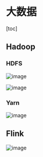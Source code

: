 # 大数据

[toc]



## Hadoop

### HDFS

![image](https://static.lovedata.net/20-11-14-d49d7e3da21361172ebac59925d3bfe0.png-wm)

![image](https://static.lovedata.net/20-11-14-05f910e5845a2203d4a264423cfb5827.png-wm)

### Yarn

![image](https://static.lovedata.net/20-11-14-1451617abad849214404f81317333628.png-wm)

## Flink

![image](https://static.lovedata.net/20-11-12-4de097552699ea1f899d8682ab03f59a.png-wm)